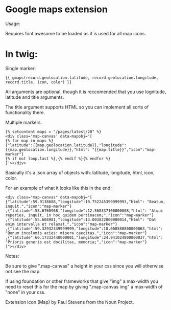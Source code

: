 Google maps extension
================================

Usage:

Requires font awesome to be loaded as it is used for all map icons.

In twig: 
=======
Single marker: 

    {{ gmaps(record.geolocation.latitude, record.geolocation.longitude, record.title, icon, color) }}
    
All arguments are optional, though it is reccomended that you use lognitude, latitude and title arguments.

The title argument supports HTML so you can implement all sorts of functionality there.

Multiple markers:

    {% setcontent maps = "/pages/latest/20" %}
    <div class='map-canvas' data-mapobj='[
    {% for map in maps %}
    {"latitude":{{map.geolocation.latitude}},"longitude":{{map.geolocation.longitude}},"html": "{{map.title}}","icon":"map-marker"}
    {% if not loop.last %},{% endif %}{% endfor %}
    ]'></div>

Basically it's a json array of objects with: latitude, longitude, html, icon, color.

For an example of what it looks like this in the end:

    <div class="map-canvas" data-mapobj="[
    {"latitude":59.9138688,"longitude":10.752245399999993,"html": "Beatum, inquit.","icon":"map-marker"}
    ,{"latitude":55.6760968,"longitude":12.568337100000008,"html": "Atqui reperies, inquit, in hoc quidem pertinacem;","icon":"map-marker"}
    ,{"latitude":55.604981,"longitude":13.003822000000014,"html": "Dat enim intervalla et relaxat.","icon":"map-marker"}
    ,{"latitude":59.32932349999999,"longitude":18.068580800000063,"html": "Bonum incolumis acies: misera caecitas.","icon":"map-marker"}
    ,{"latitude":60.17332440000001,"longitude":24.941024800000037,"html": "Prioris generis est docilitas, memoria;","icon":"map-marker"}
    ]"></div>

Notes:

Be sure to give ".map-canvas" a height in your css since you will otherwise not see the map.

If using foundation or other frameworks that give "img" a max-width you need to reset this for the map by giving ".map-canvas img" a max-width of "none" in your css.


Extension icon (Map) by Paul Stevens from the Noun Project.